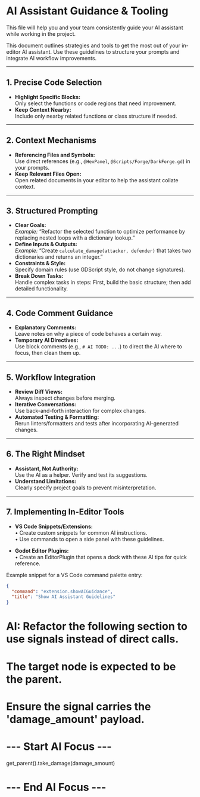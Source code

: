 # AI Assistant Guidance & Tooling

This file will help you and your team consistently guide your AI assistant while working in the project.

This document outlines strategies and tools to get the most out of your in-editor AI assistant. Use these guidelines to structure your prompts and integrate AI workflow improvements.

---

## 1. Precise Code Selection

- **Highlight Specific Blocks:**  
  Only select the functions or code regions that need improvement.
- **Keep Context Nearby:**  
  Include only nearby related functions or class structure if needed.

---

## 2. Context Mechanisms

- **Referencing Files and Symbols:**  
  Use direct references (e.g., `@HexPanel`, `@Scripts/Forge/DarkForge.gd`) in your prompts.
- **Keep Relevant Files Open:**  
  Open related documents in your editor to help the assistant collate context.

---

## 3. Structured Prompting

- **Clear Goals:**  
  *Example:* “Refactor the selected function to optimize performance by replacing nested loops with a dictionary lookup.”
- **Define Inputs & Outputs:**  
  *Example:* “Create `calculate_damage(attacker, defender)` that takes two dictionaries and returns an integer.”
- **Constraints & Style:**  
  Specify domain rules (use GDScript style, do not change signatures).
- **Break Down Tasks:**  
  Handle complex tasks in steps: First, build the basic structure; then add detailed functionality.

---

## 4. Code Comment Guidance

- **Explanatory Comments:**  
  Leave notes on why a piece of code behaves a certain way.
- **Temporary AI Directives:**  
  Use block comments (e.g., `# AI TODO: ...`) to direct the AI where to focus, then clean them up.

---

## 5. Workflow Integration

- **Review Diff Views:**  
  Always inspect changes before merging.
- **Iterative Conversations:**  
  Use back-and-forth interaction for complex changes.
- **Automated Testing & Formatting:**  
  Rerun linters/formatters and tests after incorporating AI-generated changes.

---

## 6. The Right Mindset

- **Assistant, Not Authority:**  
  Use the AI as a helper. Verify and test its suggestions.
- **Understand Limitations:**  
  Clearly specify project goals to prevent misinterpretation.

---

## 7. Implementing In-Editor Tools

- **VS Code Snippets/Extensions:**  
  • Create custom snippets for common AI instructions.  
  • Use commands to open a side panel with these guidelines.

- **Godot Editor Plugins:**  
  • Create an EditorPlugin that opens a dock with these AI tips for quick reference.
  
Example snippet for a VS Code command palette entry:
```json
{
  "command": "extension.showAIGuidance",
  "title": "Show AI Assistant Guidelines"
}
```

# AI: Refactor the following section to use signals instead of direct calls.
# The target node is expected to be the parent.
# Ensure the signal carries the 'damage_amount' payload.
# --- Start AI Focus ---
get_parent().take_damage(damage_amount)
# --- End AI Focus ---